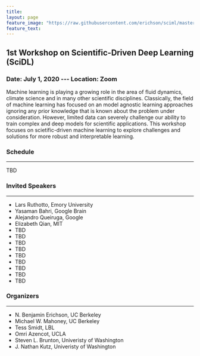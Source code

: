```yaml
---
title:
layout: page
feature_image: "https://raw.githubusercontent.com/erichson/sciml/master/img/logo.png"
feature_text:
---
```


## 1st Workshop on Scientific-Driven Deep Learning (SciDL)
### Date: July 1, 2020 --- Location: Zoom


Machine learning is playing a growing role in the area of fluid dynamics, climate science and in many other scientific disciplines. Classically, the field of machine learning has focused on an model agnostic learning approaches ignoring any prior knowledge that is known about the problem under consideration. However, limited data can severely challenge our ability to train complex and deep models for scientific applications. This workshop focuses on scietific-driven machine learning to explore challenges and solutions for more robust and interpretable learning.

### Schedule
---
TBD

### Invited Speakers
---

* Lars Ruthotto, Emory University
* Yasaman Bahri, Google Brain
* Alejandro Queiruga, Google
* Elizabeth Qian, MIT
* TBD
* TBD
* TBD
* TBD
* TBD
* TBD
* TBD
* TBD
* TBD


### Organizers 
---
* N. Benjamin Erichson, UC Berkeley
* Michael W. Mahoney, UC Berkeley
* Tess Smidt, LBL
* Omri Azencot, UCLA
* Steven L. Brunton, Univeristy of Washington
* J. Nathan Kutz, Univeristy of Washington

